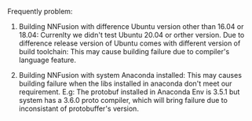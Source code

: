 Frequently problem:
1. Building NNFusion with difference Ubuntu version other than 16.04 or 18.04:
  Currenlty we didn't test Ubuntu 20.04 or orther version. Due to difference release version of Ubuntu comes with different version of build toolchain: This may cause building failure due to compiler's language feature.

2. Building NNFusion with system Anaconda installed:
  This may causes building failure when the libs installed in anaconda don't meet our requirement. E.g: The protobuf installed in Anaconda Env is 3.5.1 but system has a 3.6.0 proto compiler, which will bring failure due to inconsistant of protobuffer's version.